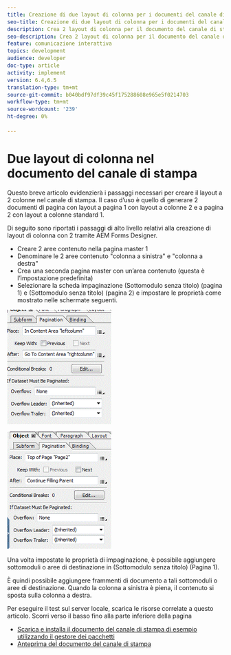 ```yaml
---
title: Creazione di due layout di colonna per i documenti del canale di stampa
seo-title: Creazione di due layout di colonna per i documenti del canale di stampa
description: Crea 2 layout di colonna per il documento del canale di stampa
seo-description: Crea 2 layout di colonna per il documento del canale di stampa
feature: comunicazione interattiva
topics: development
audience: developer
doc-type: article
activity: implement
version: 6.4,6.5
translation-type: tm+mt
source-git-commit: b040bdf97df39c45f175288608e965e5f0214703
workflow-type: tm+mt
source-wordcount: '239'
ht-degree: 0%

---
```



# Due layout di colonna nel documento del canale di stampa

Questo breve articolo evidenzierà i passaggi necessari per creare il layout a 2 colonne nel canale di stampa. Il caso d’uso è quello di generare 2 documenti di pagina con layout a pagina 1 con layout a colonne 2 e a pagina 2 con layout a colonne standard 1.

Di seguito sono riportati i passaggi di alto livello relativi alla creazione di layout di colonna con 2 tramite AEM Forms Designer.

* Creare 2 aree contenuto nella pagina master 1
* Denominare le 2 aree contenuto &quot;colonna a sinistra&quot; e &quot;colonna a destra&quot;
* Crea una seconda pagina master con un’area contenuto (questa è l’impostazione predefinita)
* Selezionare la scheda impaginazione (Sottomodulo senza titolo) (pagina 1) e (Sottomodulo senza titolo) (pagina 2) e impostare le proprietà come mostrato nelle schermate seguenti.

![page1](assets/untitledsubform_paginationproperties.gif)

![page2](assets/untitled_subformpage2.gif)

Una volta impostate le proprietà di impaginazione, è possibile aggiungere sottomoduli o aree di destinazione in (Sottomodulo senza titolo) (Pagina 1).

È quindi possibile aggiungere frammenti di documento a tali sottomoduli o aree di destinazione. Quando la colonna a sinistra è piena, il contenuto si sposta sulla colonna a destra.

Per eseguire il test sul server locale, scarica le risorse correlate a questo articolo. Scorri verso il basso fino alla parte inferiore della pagina

* [Scarica e installa il documento del canale di stampa di esempio utilizzando il gestore dei pacchetti](assets/print-channel-with-two-column-layout.zip)
* [Anteprima del documento del canale di stampa](http://localhost:4502/content/dam/formsanddocuments/2columnlayout/jcr:content?channel=print&amp;mode=preview&amp;dataRef=service%3A%2F%2FFnDTestData&amp;wcmmode=disabled)
